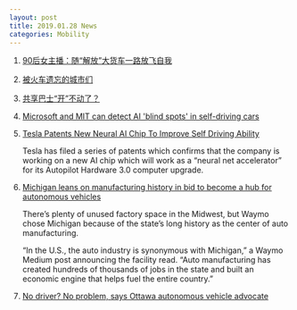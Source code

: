 ```yaml
---
layout: post
title: 2019.01.28 News
categories: Mobility
---
```


1. [90后女主播：随“解放”大货车一路放飞自我](https://www.huxiu.com/article/282714.html)

2. [被火车遗忘的城市们](https://www.huxiu.com/article/282981.html)

3. [共享巴士“开”不动了？](https://36kr.com/p/5174524.html)

4. [Microsoft and MIT can detect AI 'blind spots' in self-driving cars](https://www.engadget.com/2019/01/27/microsoft-and-mit-ai-blind-spots/)

5. [Tesla Patents New Neural AI Chip To Improve Self Driving Ability](https://fossbytes.com/tesla-patents-neural-ai-chip-autopilot-hardware-3-0-upgrade/)

    Tesla has filed a series of patents which confirms that the company is working on a new AI chip which will work as a “neural net accelerator” for its Autopilot Hardware 3.0 computer upgrade.

6. [Michigan leans on manufacturing history in bid to become a hub for autonomous vehicles](https://venturebeat.com/2019/01/27/michigan-leans-on-manufacturing-history-in-bid-to-become-a-hub-for-autonomous-vehicles/)

    There’s plenty of unused factory space in the Midwest, but Waymo chose Michigan because of the state’s long history as the center of auto manufacturing.

    “In the U.S., the auto industry is synonymous with Michigan,” a Waymo Medium post announcing the facility read. “Auto manufacturing has created hundreds of thousands of jobs in the state and built an economic engine that helps fuel the entire country.”

7. [No driver? No problem, says Ottawa autonomous vehicle advocate](https://www.cbc.ca/news/canada/ottawa/ottawa-industry-advocate-welcomes-autonomous-vehicle-testing-on-local-roads-1.4991981)